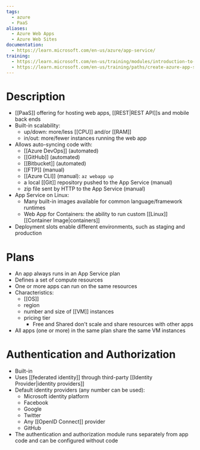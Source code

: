 ```yaml
---
tags:
  - azure
  - PaaS
aliases:
  - Azure Web Apps
  - Azure Web Sites
documentation:
  - https://learn.microsoft.com/en-us/azure/app-service/
training:
  - https://learn.microsoft.com/en-us/training/modules/introduction-to-azure-app-service/
  - https://learn.microsoft.com/en-us/training/paths/create-azure-app-service-web-apps/
---
```

# Description
- [[PaaS]] offering for hosting web apps, [[REST|REST API]]s and mobile back ends
- Built-in scalability:
	- up/down: more/less [[CPU]] and/or [[RAM]]
	- in/out: more/fewer instances running the web app
- Allows auto-syncing code with:
	- [[Azure DevOps]] (automated)
	- [[GitHub]] (automated)
	- [[Bitbucket]] (automated)
	- [[FTP]] (manual)
	- [[Azure CLI]] (manual): `az webapp up`
	- a local [[Git]] repository pushed to the App Service (manual)
	- zip file sent by HTTP to the App Service (manual)
- App Service on Linux:
	- Many built-in images available for common language/framework runtimes
	- Web App for Containers: the ability to run custom [[Linux]] [[Container Image|containers]]
- Deployment slots enable different environments, such as staging and production
# Plans
- An app always runs in an App Service plan
- Defines a set of compute resources
- One or more apps can run on the same resources
- Characteristics:
	- [[OS]]
	- region
	- number and size of [[VM]] instances
	- pricing tier
		- Free and Shared don't scale and share resources with other apps
- All apps (one or more) in the same plan share the same VM instances

# Authentication and Authorization
- Built-in
- Uses [[federated identity]] through third-party [[Identity Provider|identity providers]]
- Default identity providers (any number can be used):
	- Microsoft identity platform
	- Facebook
	- Google
	- Twitter
	- Any [[OpenID Connect]] provider
	- GitHub
- The authentication and authorization module runs separately from app code and can be configured without code